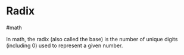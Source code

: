 # Radix
#math 

In math, the radix (also called the base) is the number of unique digits (including 0) used to represent a given number.